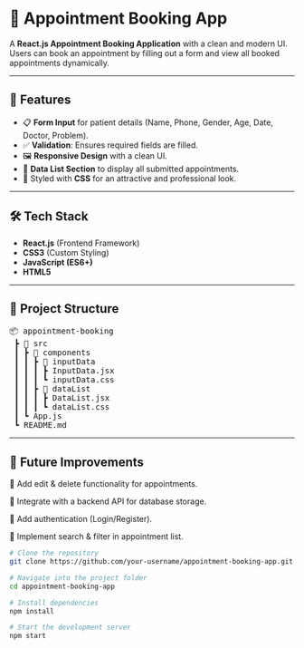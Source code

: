 # 🏥 Appointment Booking App

A **React.js Appointment Booking Application** with a clean and modern UI.  
Users can book an appointment by filling out a form and view all booked appointments dynamically.

---

## 🚀 Features
- 📋 **Form Input** for patient details (Name, Phone, Gender, Age, Date, Doctor, Problem).  
- ✅ **Validation**: Ensures required fields are filled.  
- 🖼️ **Responsive Design** with a clean UI.  
- 📄 **Data List Section** to display all submitted appointments.  
- 🎨 Styled with **CSS** for an attractive and professional look.  

---

## 🛠️ Tech Stack
- **React.js** (Frontend Framework)  
- **CSS3** (Custom Styling)  
- **JavaScript (ES6+)**  
- **HTML5**

---

## 📂 Project Structure
<pre>📦 appointment-booking
 ┣ 📂 src
 ┃ ┣ 📂 components
 ┃ ┃ ┣ 📂 inputData
 ┃ ┃ ┃ ┣ InputData.jsx
 ┃ ┃ ┃ ┗ inputData.css
 ┃ ┃ ┣ 📂 dataList
 ┃ ┃ ┃ ┣ DataList.jsx
 ┃ ┃ ┃ ┗ dataList.css
 ┃ ┗ App.js
 ┗ README.md</pre>

---

## 📌 Future Improvements

🔹 Add edit & delete functionality for appointments.

🔹 Integrate with a backend API for database storage.

🔹 Add authentication (Login/Register).

🔹 Implement search & filter in appointment list.

```bash
# Clone the repository
git clone https://github.com/your-username/appointment-booking-app.git

# Navigate into the project folder
cd appointment-booking-app

# Install dependencies
npm install

# Start the development server
npm start

